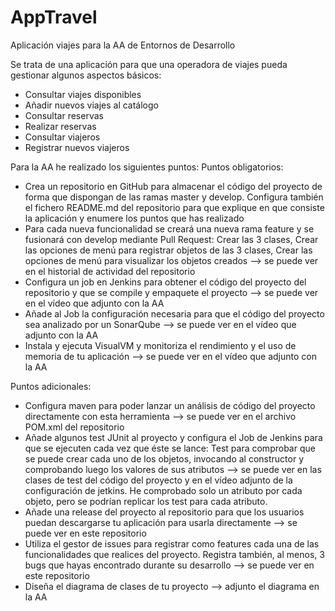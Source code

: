 # AppTravel
Aplicación viajes para la AA de Entornos de Desarrollo

Se trata de una aplicación para que una operadora de viajes pueda gestionar algunos aspectos básicos:
- Consultar viajes disponibles
- Añadir nuevos viajes al catálogo
- Consultar reservas
- Realizar reservas
- Consultar viajeros
- Registrar nuevos viajeros

Para la AA he realizado los siguientes puntos:
Puntos obligatorios:
- Crea un repositorio en GitHub para almacenar el código del proyecto de forma que dispongan de las ramas master y develop. Configura también el fichero README.md del repositorio para que explique en que consiste la aplicación y enumere los puntos que has realizado
- Para cada nueva funcionalidad se creará una nueva rama feature y se fusionará con develop mediante Pull Request: Crear las 3 clases, Crear las opciones de menú para registrar objetos de las 3 clases, Crear las opciones de menú para visualizar los objetos creados --> se puede ver en el historial de actividad del repositorio
- Configura un job en Jenkins para obtener el código del proyecto del repositorio y que se compile y empaquete el proyecto --> se puede ver en el vídeo que adjunto con la AA
- Añade al Job la configuración necesaria para que el código del proyecto sea analizado por un SonarQube --> se puede ver en el vídeo que adjunto con la AA
- Instala y ejecuta VisualVM y monitoriza el rendimiento y el uso de memoria de tu aplicación --> se puede ver en el vídeo que adjunto con la AA

Puntos adicionales:
- Configura maven para poder lanzar un análisis de código del proyecto directamente con esta herramienta --> se puede ver en el archivo POM.xml del repositorio
- Añade algunos test JUnit al proyecto y configura el Job de Jenkins para que se ejecuten cada vez que éste se lance: Test para comprobar que se puede crear cada uno de los objetos, invocando al constructor y comprobando luego los valores de sus atributos --> se puede ver en las clases de test del código del proyecto y en el vídeo adjunto de la configuración de jetkins. He comprobado solo un atributo por cada objeto, pero se podrían replicar los test para cada atributo.
- Añade una release del proyecto al repositorio para que los usuarios puedan descargarse tu aplicación para usarla directamente --> se puede ver en este repositorio
- Utiliza el gestor de issues para registrar como features cada una de las funcionalidades que realices del proyecto. Registra también, al menos, 3 bugs que hayas encontrado durante su desarrollo --> se puede ver en este repositorio
- Diseña el diagrama de clases de tu proyecto --> adjunto el diagrama en la AA
